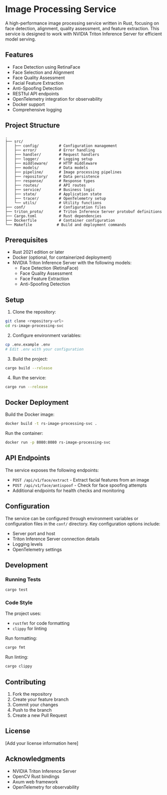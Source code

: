 # Image Processing Service

A high-performance image processing service written in Rust, focusing on face detection, alignment, quality assessment, and feature extraction. This service is designed to work with NVIDIA Triton Inference Server for efficient model serving.

## Features

- Face Detection using RetinaFace
- Face Selection and Alignment
- Face Quality Assessment
- Facial Feature Extraction
- Anti-Spoofing Detection
- RESTful API endpoints
- OpenTelemetry integration for observability
- Docker support
- Comprehensive logging

## Project Structure

```
.
├── src/
│   ├── config/         # Configuration management
│   ├── error/          # Error handling
│   ├── handler/        # Request handlers
│   ├── logger/         # Logging setup
│   ├── middleware/     # HTTP middleware
│   ├── models/         # Data models
│   ├── pipeline/       # Image processing pipelines
│   ├── repository/     # Data persistence
│   ├── response/       # Response types
│   ├── routes/         # API routes
│   ├── service/        # Business logic
│   ├── state/          # Application state
│   ├── tracer/         # OpenTelemetry setup
│   └── utils/          # Utility functions
├── conf/               # Configuration files
├── triton_proto/       # Triton Inference Server protobuf definitions
├── Cargo.toml          # Rust dependencies
├── Dockerfile          # Container configuration
└── Makefile           # Build and deployment commands
```

## Prerequisites

- Rust 2021 edition or later
- Docker (optional, for containerized deployment)
- NVIDIA Triton Inference Server with the following models:
  - Face Detection (RetinaFace)
  - Face Quality Assessment
  - Face Feature Extraction
  - Anti-Spoofing Detection

## Setup

1. Clone the repository:

```bash
git clone <repository-url>
cd rs-image-processing-svc
```

2. Configure environment variables:

```bash
cp .env.example .env
# Edit .env with your configuration
```

3. Build the project:

```bash
cargo build --release
```

4. Run the service:

```bash
cargo run --release
```

## Docker Deployment

Build the Docker image:

```bash
docker build -t rs-image-processing-svc .
```

Run the container:

```bash
docker run -p 8080:8080 rs-image-processing-svc
```

## API Endpoints

The service exposes the following endpoints:

- `POST /api/v1/face/extract` - Extract facial features from an image
- `POST /api/v1/face/antispoof` - Check for face spoofing attempts
- Additional endpoints for health checks and monitoring

## Configuration

The service can be configured through environment variables or configuration files in the `conf/` directory. Key configuration options include:

- Server port and host
- Triton Inference Server connection details
- Logging levels
- OpenTelemetry settings

## Development

### Running Tests

```bash
cargo test
```

### Code Style

The project uses:

- `rustfmt` for code formatting
- `clippy` for linting

Run formatting:

```bash
cargo fmt
```

Run linting:

```bash
cargo clippy
```

## Contributing

1. Fork the repository
2. Create your feature branch
3. Commit your changes
4. Push to the branch
5. Create a new Pull Request

## License

[Add your license information here]

## Acknowledgments

- NVIDIA Triton Inference Server
- OpenCV Rust bindings
- Axum web framework
- OpenTelemetry for observability
